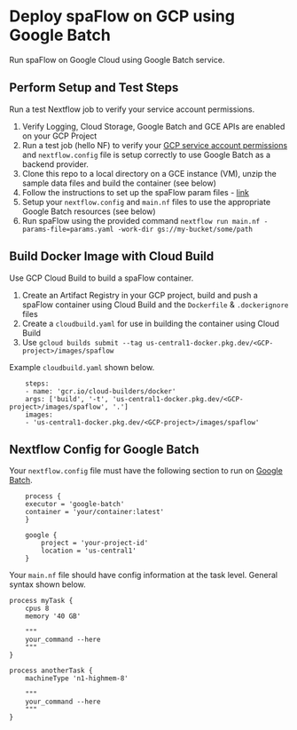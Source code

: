 # Deploy spaFlow on GCP using Google Batch

Run spaFlow on Google Cloud using Google Batch service.  

## Perform Setup and Test Steps

Run a test Nextflow job to verify your service account permissions.  

1. Verify Logging, Cloud Storage, Google Batch and GCE APIs are enabled on your GCP Project
2. Run a test job (hello NF) to verify your [GCP service account permissions](https://cloud.google.com/batch/docs/nextflow) and `nextflow.config` file is setup correctly to use Google Batch as a backend provider. 
3. Clone this repo to a local directory on a GCE instance (VM), unzip the sample data files and build the container (see below)
4. Follow the instructions to set up the spaFlow param files - [link](https://github.com/dimi-lab/SpaFlow?tab=readme-ov-file#instructions)
5. Setup your `nextflow.config` and `main.nf` files to use the appropriate Google Batch resources (see below)
6. Run spaFlow using the provided command `nextflow run main.nf -params-file=params.yaml -work-dir gs://my-bucket/some/path`

## Build Docker Image with Cloud Build 

Use GCP Cloud Build to build a spaFlow container.  

1. Create an Artifact Registry in your GCP project, build and push a spaFlow container using Cloud Build and the `Dockerfile` & `.dockerignore` files
2. Create a `cloudbuild.yaml` for use in building the container using Cloud Build
3. Use `gcloud builds submit --tag us-central1-docker.pkg.dev/<GCP-project>/images/spaflow`

Example `cloudbuild.yaml` shown below.

```
    steps:
    - name: 'gcr.io/cloud-builders/docker' 
    args: ['build', '-t', 'us-central1-docker.pkg.dev/<GCP-project>/images/spaflow', '.']
    images:
    - 'us-central1-docker.pkg.dev/<GCP-project>/images/spaflow'
```

## Nextflow Config for Google Batch

Your `nextflow.config` file must have the following section to run on [Google Batch](https://www.nextflow.io/docs/latest/google.html#configuration).  

```
    process {
    executor = 'google-batch'
    container = 'your/container:latest'
    }

    google {
        project = 'your-project-id'
        location = 'us-central1'
    }
```

Your `main.nf` file should have config information at the task level.  General syntax shown below.

```
process myTask {
    cpus 8
    memory '40 GB'

    """
    your_command --here
    """
}

process anotherTask {
    machineType 'n1-highmem-8'

    """
    your_command --here
    """
}
```
